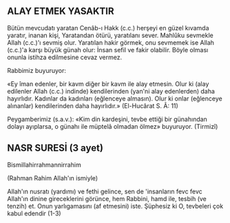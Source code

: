 ## ALAY ETMEK YASAKTIR

Bütün mevcudatı yaratan Cenâb-ı Hakk (c.c.) herşeyi en güzel kıvamda yaratır, inanan kişi, Yaratandan ötürü, yaratılanı sever. Mah­lûku sevmekle Allah (c.c.)'ı sevmiş olur. Yaratılan hakir görmek, onu sevmemek ise Al­lah (c.c.)'a karşı büyük günah olur: İnsan se­fil ve fakir olabilir. Böyle olması onunla istih­za edilmesine cevaz vermez.

Rabbimiz buyuruyor:

«Ey îman edenler, bir kavm diğer bir kavm ile alay etmesin. Olur ki (alay edilenler
Allah (c.c.) indinde) kendilerinden (yan'ni alay edenlerden) daha hayırlıdır. Kadınlar da ka­dınları (eğlenceye almasın). Olur ki onlar (eğ­lenceye alınanlar) kendilerinden daha hayırlı­dır.» (El-Hucârat S. Â: 11)

Peygamberimiz (s.a.v.): «Kim din karde­şini, tevbe ettiği bir günahından dolayı ayıplarsa, o günahı ile müptelâ olmadan ölmez» buyuruyor. (Tirmizî)

## NASR SURESİ (3 ayet)

Bismillahirrahmannirrahim

(Rahman Rahim Allah'ın ismiyle)

Allah'ın nusratı (yardımı) ve fethi gelin­ce, sen de 'insanların fevc fevc Allah'ın dini­ne gireceklerini görünce, hem Rabbini, hamd ile, tesbih (ve tenzih) et. Onun yarlıgamasını (af etmesini) iste. Şüphesiz ki O, tevbeleri çok kabul edendir (1-3)
